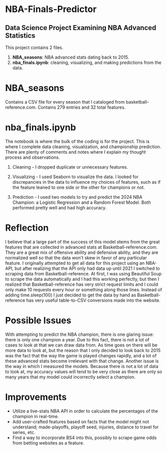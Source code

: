 # NBA-Finals-Predictor

## Data Science Project Examining NBA Advanced Statistics
This project contains 2 files.
1. **NBA_seasons**: NBA advanced stats dating back to 2015.
2. **nba_finals.ipynb**: cleaning, visualizing, and making predictions from the data.

# NBA_seasons
Contains a CSV file for every season that I cataloged from basketball-reference.com. Contains 279 entries and 32 total features. 

# nba_finals.ipynb
The notebook is where the bulk of the coding is for the project. This is where I complete data cleaning, visualization, and championship prediction. There are plenty of comments and notes where I explain my thought process and observations.

1. Cleaning - I dropped duplicate or unnecessary features.

2. Visualizing - I used Seaborn to visualize the data. I looked for discrepancies in the data to influence my choices of features, such as if the feature leaned to one side or the other for champions or not. 

3. Prediction - I used two models to try and predict the 2024 NBA Champion: a Logistic Regression and a Random Forest Model. Both performed pretty well and had high accuracy.

# Reflection
I believe that a large part of the success of this model stems from the great features that are collected in advanced stats at Basketball-reference.com. They are a great mix of offensive ability and defensive ability, and they are normalized well so that the data won't skew in favor of any particular feature. I originally attempted to get all data for this project using an NBA-API, but after realizing that the API only had data up until 2021 I switched to scraping data from Basketball-reference. At first, I was using Beautiful Soup to scrape the data automatically and I had this working perfectly, but then I realized that Basketball-reference has very strict request limits and I could only make 10 requests every hour or something along those lines. Instead of adding time.sleep(100) I just decided to get the data by hand as Basketball-reference has very useful table-to-CSV conversions made into the website. 

# Possible Issues
With attempting to predict the NBA champion, there is one glaring issue: there is only one champion a year. Due to this fact, there is not a lot of cases to look at that we can draw data from. As time goes on there will be more data to look at, but the reason that I only decided to look back to 2015 was the fact that the way the game is played changes rapidly, and a lot of these advanced stats become irrelevant with that change. Another issue is the way in which I measured the models. Because there is not a lot of data to look at, my accuracy values will tend to be very close as there are only so many years that my model could incorrectly select a champion. 

# Improvements
- Utilize a live-stats NBA API in order to calculate the percentages of the champion in real-time.
- Add user-crafted features based on facts that the model might not understand; made-playoffs, playoff seed, injuries, distance to travel for series, etc.
- Find a way to incorporate BS4 into this, possibly to scrape game odds from betting websites as a feature. 
